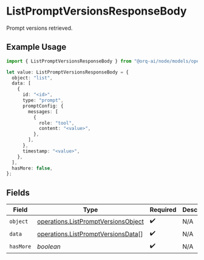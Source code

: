 # ListPromptVersionsResponseBody

Prompt versions retrieved.

## Example Usage

```typescript
import { ListPromptVersionsResponseBody } from "@orq-ai/node/models/operations";

let value: ListPromptVersionsResponseBody = {
  object: "list",
  data: [
    {
      id: "<id>",
      type: "prompt",
      promptConfig: {
        messages: [
          {
            role: "tool",
            content: "<value>",
          },
        ],
      },
      timestamp: "<value>",
    },
  ],
  hasMore: false,
};
```

## Fields

| Field                                                                                      | Type                                                                                       | Required                                                                                   | Description                                                                                |
| ------------------------------------------------------------------------------------------ | ------------------------------------------------------------------------------------------ | ------------------------------------------------------------------------------------------ | ------------------------------------------------------------------------------------------ |
| `object`                                                                                   | [operations.ListPromptVersionsObject](../../models/operations/listpromptversionsobject.md) | :heavy_check_mark:                                                                         | N/A                                                                                        |
| `data`                                                                                     | [operations.ListPromptVersionsData](../../models/operations/listpromptversionsdata.md)[]   | :heavy_check_mark:                                                                         | N/A                                                                                        |
| `hasMore`                                                                                  | *boolean*                                                                                  | :heavy_check_mark:                                                                         | N/A                                                                                        |